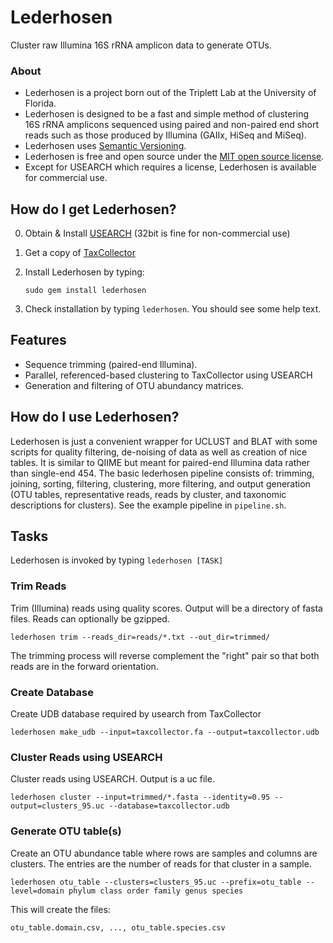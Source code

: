 # Lederhosen

Cluster raw Illumina 16S rRNA amplicon data to generate OTUs.

### About

- Lederhosen is a project born out of the Triplett Lab at the University of Florida.
- Lederhosen is designed to be a fast and simple method of clustering 16S rRNA amplicons sequenced
using paired and non-paired end short reads such as those produced by Illumina (GAIIx, HiSeq and MiSeq).
- Lederhosen uses [Semantic Versioning](http://semver.org/).
- Lederhosen is free and open source under the [MIT open source license](http://opensource.org/licenses/mit-license.php/).
- Except for USEARCH which requires a license, Lederhosen is available for commercial use.

## How do I get Lederhosen?

0. Obtain & Install [USEARCH](http://www.drive5.com/) (32bit is fine for non-commercial use)
2. Get a copy of [TaxCollector](http://github.com/audy/taxcollector)
3. Install Lederhosen by typing:

    `sudo gem install lederhosen`
4. Check installation by typing `lederhosen`. You should see some help text.

## Features

- Sequence trimming (paired-end Illumina).
- Parallel, referenced-based clustering to TaxCollector using USEARCH
- Generation and filtering of OTU abundancy matrices.

## How do I use Lederhosen?

Lederhosen is just a convenient wrapper for UCLUST and BLAT with some scripts for quality filtering, de-noising of data as well as creation of nice tables. It is similar to QIIME but meant for paired-end Illumina data rather than single-end 454. The basic lederhosen pipeline consists of: trimming, joining, sorting, filtering, clustering, more filtering, and output generation (OTU tables, representative reads, reads by cluster, and taxonomic descriptions for clusters). See the example pipeline in `pipeline.sh`.

## Tasks

Lederhosen is invoked by typing `lederhosen [TASK]`

### Trim Reads

Trim (Illumina) reads using quality scores. Output will be a directory of fasta files. Reads can optionally be gzipped.

    lederhosen trim --reads_dir=reads/*.txt --out_dir=trimmed/

The trimming process will reverse complement the "right" pair so that both reads are in the forward orientation.

### Create Database

Create UDB database required by usearch from TaxCollector

    lederhosen make_udb --input=taxcollector.fa --output=taxcollector.udb

### Cluster Reads using USEARCH

Cluster reads using USEARCH. Output is a uc file.

    lederhosen cluster --input=trimmed/*.fasta --identity=0.95 --output=clusters_95.uc --database=taxcollector.udb

### Generate OTU table(s)

Create an OTU abundance table where rows are samples and columns are clusters. The entries are the number of reads for that cluster in a sample.

    lederhosen otu_table --clusters=clusters_95.uc --prefix=otu_table --level=domain phylum class order family genus species

This will create the files:

    otu_table.domain.csv, ..., otu_table.species.csv
